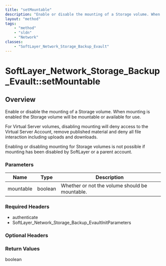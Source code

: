 ```yaml
---
title: "setMountable"
description: "Enable or disable the mounting of a Storage volume. When mounting is enabled the Storage volume will be mountable or ava... "
layout: "method"
tags:
    - "method"
    - "sldn"
    - "Network"
classes:
    - "SoftLayer_Network_Storage_Backup_Evault"
---
```

# SoftLayer_Network_Storage_Backup_Evault::setMountable
## Overview 
Enable or disable the mounting of a Storage volume. When mounting is enabled the Storage volume will be mountable or available for use. 

For Virtual Server volumes, disabling mounting will deny access to the Virtual Server Account, remove published material and deny all file interaction including uploads and downloads. 

Enabling or disabling mounting for Storage volumes is not possible if mounting has been disabled by SoftLayer or a parent account. 

### Parameters 
|Name | Type | Description |
| --- | --- | --- |
|mountable| boolean| Whether or not the volume should be mountable.|


### Required Headers
* authenticate
* SoftLayer_Network_Storage_Backup_EvaultInitParameters

### Optional Headers

### Return Values
boolean

